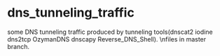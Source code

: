 # dns_tunneling_traffic
some DNS tunneling traffic produced by tunneling tools(dnscat2 iodine dns2tcp OzymanDNS dnscapy Reverse_DNS_Shell).
\nfiles in master branch.
